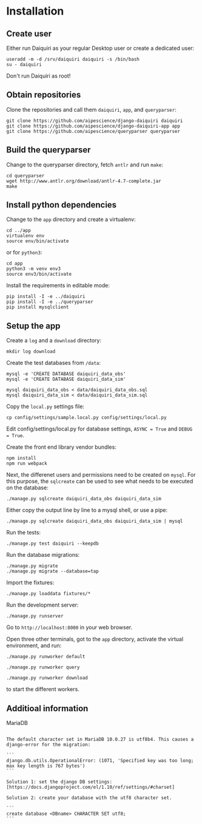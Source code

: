 Installation
============

Create user
-----------

Either run Daiquiri as your regular Desktop user or create a dedicated user:

```
useradd -m -d /srv/daiquiri daiquiri -s /bin/bash
su - daiquiri
```

Don't run Daiquiri as root!


Obtain repositories
-------------------

Clone the repositories and call them `daiquiri`, `app`, and `queryparser`:

```
git clone https://github.com/aipescience/django-daiquiri daiquiri
git clone https://github.com/aipescience/django-daiquiri-app app
git clone https://github.com/aipescience/queryparser queryparser
```

Build the queryparser
---------------------

Change to the queryparser directory, fetch `antlr` and run `make`:

```
cd queryparser
wget http://www.antlr.org/download/antlr-4.7-complete.jar
make
```

Install python dependencies
---------------------------

Change to the `app` directory and create a virtualenv:

```
cd ../app
virtualenv env
source env/bin/activate
```

or for `python3`:

```
cd app
python3 -m venv env3
source env3/bin/activate
```

Install the requirements in editable mode:

```
pip install -I -e ../daiquiri
pip install -I -e ../queryparser
pip install mysqlclient
```

Setup the app
-------------

Create a `log` and a `download` directory:

```
mkdir log download
```

Create the test databases from `/data`:

```
mysql -e 'CREATE DATABASE daiquiri_data_obs'
mysql -e 'CREATE DATABASE daiquiri_data_sim'

mysql daiquiri_data_obs < data/daiquiri_data_obs.sql
mysql daiquiri_data_sim < data/daiquiri_data_sim.sql
```

Copy the `local.py` settings file:

```
cp config/settings/sample.local.py config/settings/local.py
```

Edit config/settings/local.py for database settings, `ASYNC = True` and `DEBUG = True`.

Create the front end library vendor bundles:

```
npm install
npm run webpack
```

Next, the differenet users and permissions need to be created on `mysql`. For this purpose, the `sqlcreate` can be used to see what needs to be executed on the database:

```
./manage.py sqlcreate daiquiri_data_obs daiquiri_data_sim
```

Either copy the output line by line to a mysql shell, or use a pipe:

```
./manage.py sqlcreate daiquiri_data_obs daiquiri_data_sim | mysql
```

Run the tests:

```
./manage.py test daiquiri --keepdb
```

Run the database migrations:

```
./manage.py migrate
./manage.py migrate --database=tap
```

Import the fixtures:

```
./manage.py loaddata fixtures/*
```

Run the development server:

```
./manage.py runserver
```

Go to `http://localhost:8000` in your web browser.


Open three other terminals, got to the `app` directory, activate the virtual environment, and run:

```
./manage.py runworker default
```

```
./manage.py runworker query
```

```
./manage.py runworker download
```

to start the different workers.


Additioal information
---------------------

MariaDB
~~~~~~~

The default character set in MariaDB 10.0.27 is utf8b4. This causes a django-error for the migration:

```
django.db.utils.OperationalError: (1071, 'Specified key was too long; max key length is 767 bytes')
```

Solution 1: set the django DB settings: [https://docs.djangoproject.com/el/1.10/ref/settings/#charset]

Solution 2: create your database with the utf8 character set.

```
create database <DBname> CHARACTER SET utf8;
```
